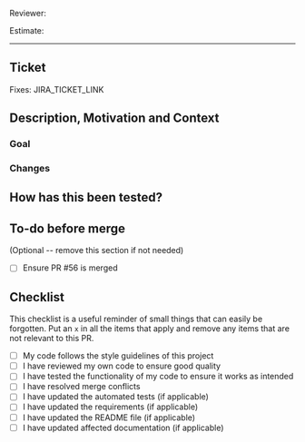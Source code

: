 Reviewer:

Estimate:

---

## Ticket

Fixes: JIRA_TICKET_LINK

## Description, Motivation and Context

### Goal

### Changes

## How has this been tested?

## To-do before merge

(Optional -- remove this section if not needed)

- [ ] Ensure PR #56 is merged

## Checklist

This checklist is a useful reminder of small things that can easily be forgotten.
Put an `x` in all the items that apply and remove any items that are not relevant to this PR.

- [ ] My code follows the style guidelines of this project
- [ ] I have reviewed my own code to ensure good quality
- [ ] I have tested the functionality of my code to ensure it works as intended
- [ ] I have resolved merge conflicts
- [ ] I have updated the automated tests (if applicable)
- [ ] I have updated the requirements (if applicable)
- [ ] I have updated the README file (if applicable)
- [ ] I have updated affected documentation (if applicable)
